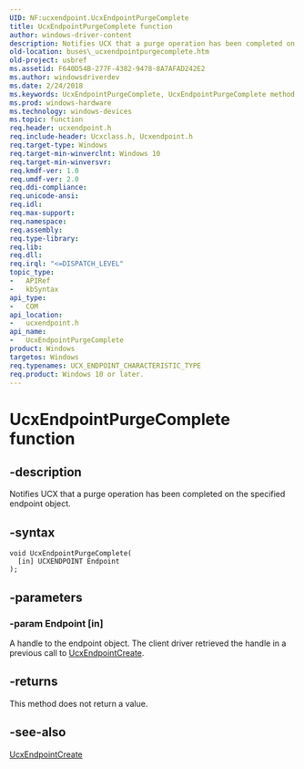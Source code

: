 ```yaml
---
UID: NF:ucxendpoint.UcxEndpointPurgeComplete
title: UcxEndpointPurgeComplete function
author: windows-driver-content
description: Notifies UCX that a purge operation has been completed on the specified endpoint object.
old-location: buses\_ucxendpointpurgecomplete.htm
old-project: usbref
ms.assetid: F640D54B-277F-4382-9478-8A7AFAD242E2
ms.author: windowsdriverdev
ms.date: 2/24/2018
ms.keywords: UcxEndpointPurgeComplete, UcxEndpointPurgeComplete method [Buses], buses._ucxendpointpurgecomplete, ucxendpoint/UcxEndpointPurgeComplete
ms.prod: windows-hardware
ms.technology: windows-devices
ms.topic: function
req.header: ucxendpoint.h
req.include-header: Ucxclass.h, Ucxendpoint.h
req.target-type: Windows
req.target-min-winverclnt: Windows 10
req.target-min-winversvr: 
req.kmdf-ver: 1.0
req.umdf-ver: 2.0
req.ddi-compliance: 
req.unicode-ansi: 
req.idl: 
req.max-support: 
req.namespace: 
req.assembly: 
req.type-library: 
req.lib: 
req.dll: 
req.irql: "<=DISPATCH_LEVEL"
topic_type:
-	APIRef
-	kbSyntax
api_type:
-	COM
api_location:
-	ucxendpoint.h
api_name:
-	UcxEndpointPurgeComplete
product: Windows
targetos: Windows
req.typenames: UCX_ENDPOINT_CHARACTERISTIC_TYPE
req.product: Windows 10 or later.
---
```


# UcxEndpointPurgeComplete function


## -description


Notifies UCX that a purge operation has been completed  on the specified endpoint object.


## -syntax


````
void UcxEndpointPurgeComplete(
  [in] UCXENDPOINT Endpoint
);
````


## -parameters




### -param Endpoint [in]

A handle to the endpoint object. The client driver retrieved the handle in a previous call to <a href="..\ucxendpoint\nf-ucxendpoint-ucxendpointcreate.md">UcxEndpointCreate</a>.


## -returns



This method does not return a value.




## -see-also

<a href="..\ucxendpoint\nf-ucxendpoint-ucxendpointcreate.md">UcxEndpointCreate</a>



 

 


